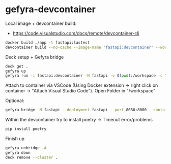 # gefyra-devcontainer

Local image + devcontainer build:

- https://code.visualstudio.com/docs/remote/devcontainer-cli

```bash
docker build ./app -t fastapi:lastest
devcontainer build --no-cache --image-name "fastapi:devcontainer" --workspace-folder "."
```

Deck setup + Gefyra bridge

```bash
deck get .
gefyra up
gefyra run -i fastapi:devcontainer -N fastapi -v $(pwd):/workspace -c "/bin/sh -c 'while sleep 1000; do :; done'"
```

Attach to container via VSCode (Using Docker extension -> right click on container -> "Attach Visual Studio Code").
Open Folder in "/workspace"

Optional:

```bash
gefyra bridge -N fastapi --deployment fastapi --port 8080:8000 --container-name fastapi-app -I myfastapi
```

Within the devcontainer try to install poetry -> Timeout error/problems

```bash
pip install poetry
```

Finish up

```bash
gefyra unbridge -A
gefyra down
deck remove --cluster .
```
